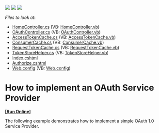 <!-- default badges list -->
![](https://img.shields.io/endpoint?url=https://codecentral.devexpress.com/api/v1/VersionRange/128566722/14.1.3%2B)
[![](https://img.shields.io/badge/Open_in_DevExpress_Support_Center-FF7200?style=flat-square&logo=DevExpress&logoColor=white)](https://supportcenter.devexpress.com/ticket/details/E20023)
[![](https://img.shields.io/badge/📖_How_to_use_DevExpress_Examples-e9f6fc?style=flat-square)](https://docs.devexpress.com/GeneralInformation/403183)
<!-- default badges end -->
<!-- default file list -->
*Files to look at*:

* [HomeController.cs](./CS/WebSite/Controllers/HomeController.cs) (VB: [HomeController.vb](./VB/WebSite/Controllers/HomeController.vb))
* [OAuthController.cs](./CS/WebSite/Controllers/OAuthController.cs) (VB: [OAuthController.vb](./VB/WebSite/Controllers/OAuthController.vb))
* [AccessTokenCache.cs](./CS/WebSite/OAuth/AccessTokenCache.cs) (VB: [AccessTokenCache.vb](./VB/WebSite/OAuth/AccessTokenCache.vb))
* [ConsumerCache.cs](./CS/WebSite/OAuth/ConsumerCache.cs) (VB: [ConsumerCache.vb](./VB/WebSite/OAuth/ConsumerCache.vb))
* [RequestTokenCache.cs](./CS/WebSite/OAuth/RequestTokenCache.cs) (VB: [RequestTokenCache.vb](./VB/WebSite/OAuth/RequestTokenCache.vb))
* [TokenStoreHelper.cs](./CS/WebSite/OAuth/TokenStoreHelper.cs) (VB: [TokenStoreHelper.vb](./VB/WebSite/OAuth/TokenStoreHelper.vb))
* [Index.cshtml](./CS/WebSite/Views/Home/Index.cshtml)
* [Authorize.cshtml](./CS/WebSite/Views/OAuth/Authorize.cshtml)
* [Web.config](./CS/WebSite/Web.config) (VB: [Web.config](./VB/WebSite/Web.config))
<!-- default file list end -->
# How to implement an OAuth Service Provider
<!-- run online -->
**[[Run Online]](https://codecentral.devexpress.com/e20023/)**
<!-- run online end -->


<p>The following example demonstrates how to implement a simple OAuth 1.0 Service Provider.</p>

<br/>



